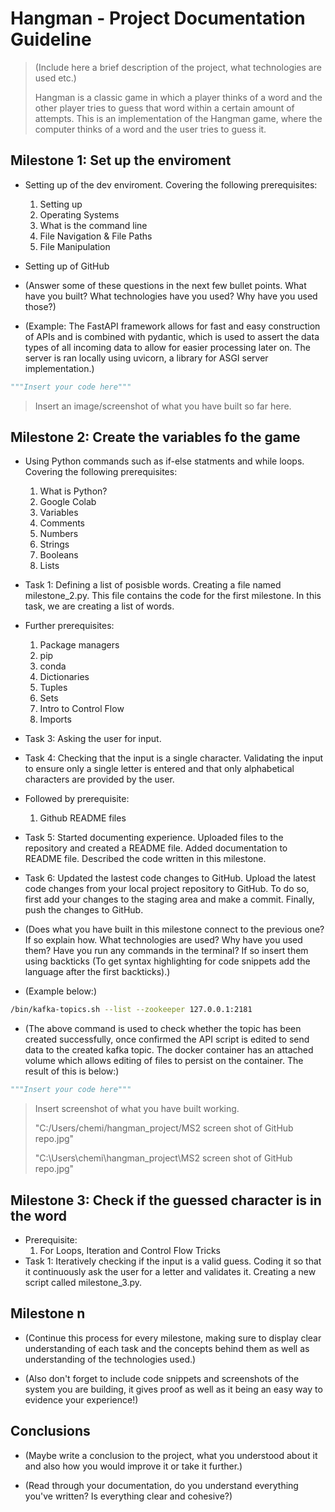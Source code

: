 # Hangman - Project Documentation Guideline

> (Include here a brief description of the project, what technologies are used etc.)
> 
> Hangman is a classic game in which a player thinks of a word and the other player tries to guess that word within a certain amount of attempts. This is an implementation of the Hangman game, where the computer thinks of a word and the user tries to guess it.

## Milestone 1: Set up the enviroment

- Setting up of the dev enviroment. Covering the following prerequisites:
  1. Setting up
  2. Operating Systems
  3. What is the command line
  4. File Navigation & File Paths
  5. File Manipulation
- Setting up of GitHub
  
- (Answer some of these questions in the next few bullet points. What have you built? What technologies have you used? Why have you used those?)
- (Example: The FastAPI framework allows for fast and easy construction of APIs and is combined with pydantic, which is used to assert the data types of all incoming data to allow for easier processing later on. The server is ran locally using uvicorn, a library for ASGI server implementation.)
  
```python
"""Insert your code here"""
```

> Insert an image/screenshot of what you have built so far here.

## Milestone 2: Create the variables fo the game

- Using Python commands such as if-else statments and while loops. Covering the following prerequisites:
  1. What is Python?
  2. Google Colab
  3. Variables
  4. Comments
  5. Numbers
  6. Strings
  7. Booleans
  8. Lists
- Task 1: Defining a list of posisble words. Creating a file named milestone_2.py. This file contains the code for the first milestone. In this task, we are creating a list of words.
- Further prerequisites:
  1. Package managers
  2. pip
  3. conda
  4. Dictionaries
  5. Tuples
  6. Sets
  7. Intro to Control Flow
  8. Imports
- Task 3: Asking the user for input.
- Task 4: Checking that the input is a single character. Validating the input to ensure only a single letter is entered and that only alphabetical characters are provided by the user.
- Followed by prerequisite:
  1. Github README files
- Task 5: Started documenting experience. Uploaded files to the repository and created a README file. Added documentation to README file. Described the code written in this milestone.
- Task 6: Updated the lastest code changes to GitHub. Upload the latest code changes from your local project repository to GitHub. To do so, first add your changes to the staging area and make a commit. Finally, push the changes to GitHub.


- (Does what you have built in this milestone connect to the previous one? If so explain how. What technologies are used? Why have you used them? Have you run any commands in the terminal? If so insert them using backticks (To get syntax highlighting for code snippets add the language after the first backticks).)

- (Example below:)

```bash
/bin/kafka-topics.sh --list --zookeeper 127.0.0.1:2181
```

- (The above command is used to check whether the topic has been created successfully, once confirmed the API script is edited to send data to the created kafka topic. The docker container has an attached volume which allows editing of files to persist on the container. The result of this is below:)

```python
"""Insert your code here"""
```

> Insert screenshot of what you have built working.
> 
> "C:/Users/chemi/hangman_project/MS2 screen shot of GitHub repo.jpg"
> 
> "C:\Users\chemi\hangman_project\MS2 screen shot of GitHub repo.jpg"

## Milestone 3: Check if the guessed character is in the word

- Prerequisite:
  1. For Loops, Iteration and Control Flow Tricks
- Task 1: Iteratively checking if the input is a valid guess. Coding it so that it continuously ask the user for a letter and validates it. Creating a new script called milestone_3.py. 

## Milestone n

- (Continue this process for every milestone, making sure to display clear understanding of each task and the concepts behind them as well as understanding of the technologies used.)

- (Also don't forget to include code snippets and screenshots of the system you are building, it gives proof as well as it being an easy way to evidence your experience!)

## Conclusions

- (Maybe write a conclusion to the project, what you understood about it and also how you would improve it or take it further.)

- (Read through your documentation, do you understand everything you've written? Is everything clear and cohesive?)
